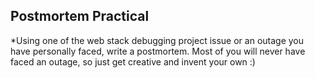 ## Postmortem Practical

*Using one of the web stack debugging project issue or an outage you have personally faced,
write a postmortem. Most of you will never have faced an outage, so just get creative and invent your own :)